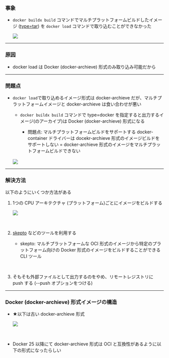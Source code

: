### 事象

- `docker buildx build` コマンドでマルチプラットフォームビルドしたイメージ ([type=tar]()) を `docker load` コマンドで取り込むことができなかった

    <img src="../img/Issue-Loading-Mutli-Platform-Built-Image_1.svg" />

---

### 原因

- docker load は Docker (docker-archieve) 形式のみ取り込み可能だから

---

### 問題点

- `docker load`で取り込めるイメージ形式は docker-archieve だが、マルチプラットフォームイメージと docker-archieve は食い合わせが悪い

    - `docker buildx build` コマンドで type=docker を指定すると出力するイメージ(のアーカイブ)は Docker (docker-archieve) 形式になる

        - 問題点: マルチプラットフォームビルドをサポートする docker-container ドライバーは docekr-archieve 形式のイメージビルドをサポートしない = docker-archieve 形式のイメージをマルチプラットフォームビルドできない

    <br>

    <img src="../img/Issue-Loading-Mutli-Platform-Built-Image_2.svg" />

---

### 解決方法

以下のようにいくつか方法がある

1. 1つの CPU アーキテクチャ (プラットフォーム)ごとにイメージをビルドする

    <img src="../img/Issue-Loading-Mutli-Platform-Built-Image_3.svg" />

<br>

2. [skepto](https://github.com/containers/skopeo) などのツールを利用する

    - skepto: マルチプラットフォームな OCI 形式のイメージから特定のプラットフォーム向けの Docker 形式のイメージをビルドすることができる CLI ツール

<br>

3. そもそも外部ファイルとして出力するのをやめ、リモートレジストリに push する (--push オプションをつける)

---

### Docker (docker-archieve) 形式イメージの構造

- ★以下は古い docker-archieve 形式

    <img src="../img/Docker-Image-Format_1.svg" />

<br>

- Docker 25 以降にて docker-archieve 形式は OCI と互換性があるように以下の形式になったらしい